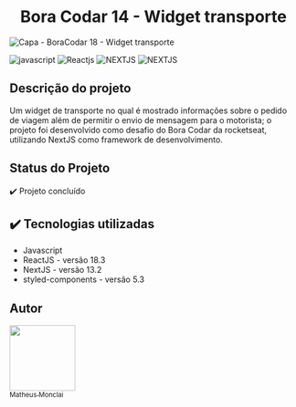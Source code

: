 <!-- # Bora Codar 19 - Widget transporte -->

<h1 align="center"> Bora Codar 14 - Widget transporte </h1>

![Capa - BoraCodar 18 - Widget transporte](https://github.com/monclai/bora_codar_19_widget_transporte/assets/44307789/8d10d874-da56-4d3e-a80f-0f59737a6599#vitrinedev)


![javascript](https://img.shields.io/badge/LANGUAGE-javascript-yellow)
![Reactjs](https://img.shields.io/badge/LIBRARY-ReactJS-blue)
![NEXTJS](https://img.shields.io/badge/FRAMEWORK-NextJS-darkblue)
![NEXTJS](https://img.shields.io/badge/STATUS-concluded-green)

## Descrição do projeto

Um widget de transporte no qual é mostrado informações sobre o pedido de viagem além de permitir o envio de mensagem para o motorista; o projeto foi desenvolvido como desafio do Bora Codar da rocketseat, utilizando NextJS como framework de desenvolvimento.

## Status do Projeto

✔️ Projeto concluído

## ✔️ Tecnologias utilizadas

* Javascript
* ReactJS - versão 18.3
* NextJS - versão 13.2
* styled-components - versão 5.3

## Autor

[<img src="https://avatars.githubusercontent.com/u/44307789?v=4" width=115><br><sub>Matheus Monclai</sub>]([https://github.com/camilafernanda](https://github.com/monclai))
